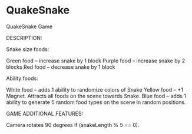 # QuakeSnake
 QuakeSnake Game

DESCRIPTION:

Snake size foods:

Green food – increase snake by 1 block
Purple food – increase snake by 2 blocks
Red food – decrease snake by 1 block

Ability foods:

White food – adds 1 ability to randomize colors of Snake
Yellow food – +1 Magnet. Attracts all foods on the scene towards Snake.
Blue food – adds 1 ability to generate 5 random food types on the scene in random positions.

GAME ADDITIONAL FEATURES:

Camera rotates 90 degrees if (snakeLength % 5 == 0).
